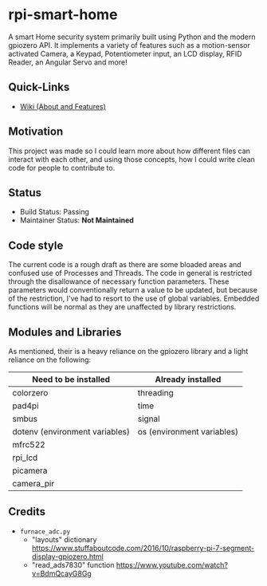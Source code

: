 # rpi-smart-home
A smart Home security system primarily built using Python and the modern gpiozero API. It implements a variety of features such as a motion-sensor activated Camera, a Keypad, Potentiometer input, an LCD display, RFID Reader, an Angular Servo and more!

## Quick-Links
- [Wiki (About and Features)](https://github.com/raheelrjunaid/rpi-smart-home/wiki)

## Motivation
This project was made so I could learn more about how different files can interact with each other, and using those concepts, how I could write clean code for people to contribute to.

## Status
- Build Status: Passing
- Maintainer Status: **Not Maintained**

## Code style
The current code is a rough draft as there are some bloaded areas and confused use of Processes and Threads. The code in general is restricted through the disallowance
of necessary function parameters. These parameters would conventionally return a value to be updated, but because of the restriction, I've had to resort to the use
of global variables. Embedded functions will be normal as they are unaffected by library restrictions.

## Modules and Libraries
As mentioned, their is a heavy reliance on the gpiozero library and a light reliance on the following:

| Need to be installed | Already installed |
| - | - |
colorzero | threading
pad4pi | time
smbus | signal
dotenv (environment variables) | os (environment variables)
mfrc522 | 
rpi_lcd |
picamera |
camera_pir |

## Credits
- `furnace_adc.py`
  - "layouts" dictionary <https://www.stuffaboutcode.com/2016/10/raspberry-pi-7-segment-display-gpiozero.html>
  - "read_ads7830" function <https://www.youtube.com/watch?v=BdmQcayG8Gg>
